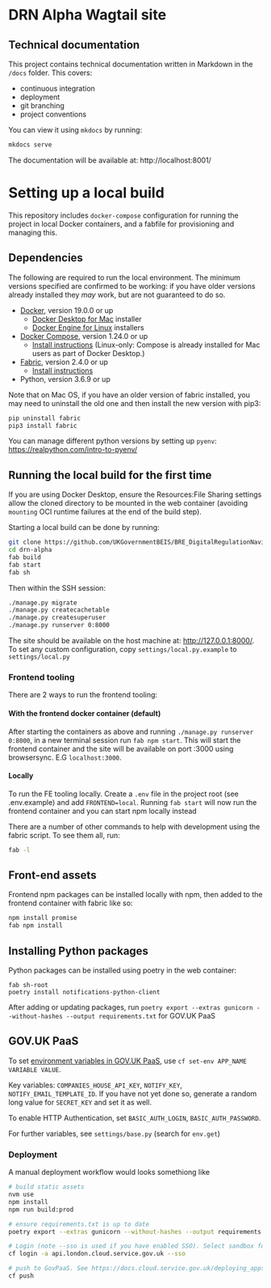 # DRN Alpha Wagtail site

## Technical documentation

This project contains technical documentation written in Markdown in the `/docs` folder. This covers:

- continuous integration
- deployment
- git branching
- project conventions

You can view it using `mkdocs` by running:

```bash
mkdocs serve
```

The documentation will be available at: http://localhost:8001/

# Setting up a local build

This repository includes `docker-compose` configuration for running the project in local Docker containers,
and a fabfile for provisioning and managing this.

## Dependencies

The following are required to run the local environment. The minimum versions specified are confirmed to be working:
if you have older versions already installed they _may_ work, but are not guaranteed to do so.

- [Docker](https://www.docker.com/), version 19.0.0 or up
  - [Docker Desktop for Mac](https://hub.docker.com/editions/community/docker-ce-desktop-mac) installer
  - [Docker Engine for Linux](https://hub.docker.com/search?q=&type=edition&offering=community&sort=updated_at&order=desc&operating_system=linux) installers
- [Docker Compose](https://docs.docker.com/compose/), version 1.24.0 or up
  - [Install instructions](https://docs.docker.com/compose/install/) (Linux-only: Compose is already installed for Mac users as part of Docker Desktop.)
- [Fabric](https://www.fabfile.org/), version 2.4.0 or up
  - [Install instructions](https://www.fabfile.org/installing.html)
- Python, version 3.6.9 or up

Note that on Mac OS, if you have an older version of fabric installed, you may need to uninstall the old one and then install the new version with pip3:

```bash
pip uninstall fabric
pip3 install fabric
```

You can manage different python versions by setting up `pyenv`: https://realpython.com/intro-to-pyenv/

## Running the local build for the first time

If you are using Docker Desktop, ensure the Resources:File Sharing settings allow the cloned directory to be mounted in the web container (avoiding `mounting` OCI runtime failures at the end of the build step).

Starting a local build can be done by running:

```bash
git clone https://github.com/UKGovernmentBEIS/BRE_DigitalRegulationNavigator_Alpha.git drn-alpha
cd drn-alpha
fab build
fab start
fab sh
```

Then within the SSH session:

```bash
./manage.py migrate
./manage.py createcachetable
./manage.py createsuperuser
./manage.py runserver 0:8000

```

The site should be available on the host machine at: http://127.0.0.1:8000/.
To set any custom configuration, copy `settings/local.py.example` to `settings/local.py`

### Frontend tooling

There are 2 ways to run the frontend tooling:

#### With the frontend docker container (default)

After starting the containers as above and running `./manage.py runserver 0:8000`, in a new
terminal session run `fab npm start`. This will start the frontend container and the site will
be available on port :3000 using browsersync. E.G `localhost:3000`.

#### Locally

To run the FE tooling locally. Create a `.env` file in the project root (see .env.example) and add `FRONTEND=local`.
Running `fab start` will now run the frontend container and you can start npm locally instead

There are a number of other commands to help with development using the fabric script. To see them all, run:

```bash
fab -l
```

## Front-end assets

Frontend npm packages can be installed locally with npm, then added to the frontend container with fabric like so:

```bash
npm install promise
fab npm install
```

## Installing Python packages

Python packages can be installed using poetry in the web container:

```
fab sh-root
poetry install notifications-python-client
```

After adding or updating packages, run `poetry export --extras gunicorn --without-hashes --output requirements.txt` for GOV.UK PaaS

## GOV.UK PaaS

To set [environment variables in GOV.UK PaaS](https://docs.cloud.service.gov.uk/deploying_apps.html#environment-variables), use `cf set-env APP_NAME VARIABLE VALUE`.

Key variables: `COMPANIES_HOUSE_API_KEY`, `NOTIFY_KEY`, `NOTIFY_EMAIL_TEMPLATE_ID`. If you have not yet done so,
generate a random long value for `SECRET_KEY` and set it as well.

To enable HTTP Authentication, set `BASIC_AUTH_LOGIN`, `BASIC_AUTH_PASSWORD`.

For further variables, see `settings/base.py` (search for `env.get`)

### Deployment

A manual deployment workflow would looks somethiong like

```sh
# build static assets
nvm use
npm install
npm run build:prod

# ensure requirements.txt is up to date
poetry export --extras gunicorn --without-hashes --output requirements.txt

# Login (note --sso is used if you have enabled SSO). Select sandbox for the environment
cf login -a api.london.cloud.service.gov.uk --sso

# push to GovPaaS. See https://docs.cloud.service.gov.uk/deploying_apps.html#deploy-a-django-app for more
cf push
```
